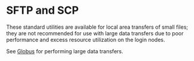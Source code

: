 # SFTP and SCP

These standard utilities are available for local area transfers of small files; they are not recommended for use with large data transfers due to poor performance and excess resource utilization on the login nodes.

See [Globus](using-globus.md) for performing large data transfers.